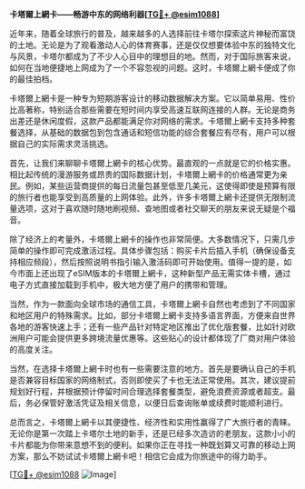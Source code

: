 **卡塔爾上網卡——畅游中东的网络利器[[TG💪+ @esim1088](https://t.me/s/esim1088)]**

近年来，随着全球旅行的普及，越来越多的人选择前往卡塔尔探索这片神秘而富饶的土地。无论是为了观看激动人心的体育赛事，还是仅仅想要体验中东的独特文化与风景，卡塔尔都成为了不少人心目中的理想目的地。然而，对于国际旅客来说，如何在当地便捷地上网成为了一个不容忽视的问题。这时，卡塔爾上網卡便成了你的最佳拍档。

卡塔爾上網卡是一种专为短期游客设计的移动数据解决方案。它以简单易用、性价比高著称，特别适合那些需要在短时间内享受高速互联网连接的人群。无论是商务出差还是休闲度假，这款产品都能满足你对网络的需求。卡塔爾上網卡支持多种套餐选择，从基础的数据包到包含通话和短信功能的综合套餐应有尽有，用户可以根据自己的实际需求灵活挑选。

首先，让我们来聊聊卡塔爾上網卡的核心优势。最直观的一点就是它的价格实惠。相比起传统的漫游服务或昂贵的国际数据计划，卡塔爾上網卡的价格通常更为亲民。例如，某些运营商提供的每日流量包甚至低至几美元，这使得即使是预算有限的旅行者也能享受到高质量的上网体验。此外，许多卡塔爾上網卡还提供无限制流量选项，这对于喜欢随时随地刷视频、查地图或者社交聊天的朋友来说无疑是个福音。

除了经济上的考量外，卡塔爾上網卡的操作也非常简便。大多数情况下，只需几步简单的操作即可完成激活过程。具体步骤包括：购买卡片后插入手机（确保设备支持相应频段），然后按照说明书指引输入激活码即可开始使用。值得一提的是，如今市面上还出现了eSIM版本的卡塔爾上網卡，这种新型产品无需实体卡槽，通过电子方式直接加载到手机中，极大地方便了用户的携带和管理。

当然，作为一款面向全球市场的通信工具，卡塔爾上網卡自然也考虑到了不同国家和地区用户的特殊需求。比如，部分卡塔爾上網卡支持多语言界面，方便来自世界各地的游客快速上手；还有一些产品针对特定地区推出了优化版套餐，比如针对欧洲用户可能会提供更多跨境流量优惠等。这些贴心的设计都体现了厂商对用户体验的高度关注。

当然，在选择卡塔爾上網卡时也有一些需要注意的地方。首先是要确认自己的手机是否兼容目标国家的网络制式，否则即使买了卡也无法正常使用。其次，建议提前规划好行程，并根据预计停留时间合理选择套餐类型，避免浪费资源或者超支。最后，务必保管好激活凭证及相关信息，以便日后查询账单或续费时能顺利进行。

总而言之，卡塔爾上網卡以其便捷性、经济性和实用性赢得了广大旅行者的青睐。无论你是第一次踏上卡塔尔土地的新手，还是已经多次造访的老朋友，这款小小的卡片都能为你带来意想不到的便利。如果你正在寻找一种既划算又可靠的移动上网方案，那么不妨试试卡塔爾上網卡吧！相信它会成为你旅途中的得力助手。

[[TG💪+ @esim1088](https://t.me/s/esim1088) ![Image](https://i.postimg.cc/4NQfJmqS/Snipaste-2025-05-13-00-14-12.png)]